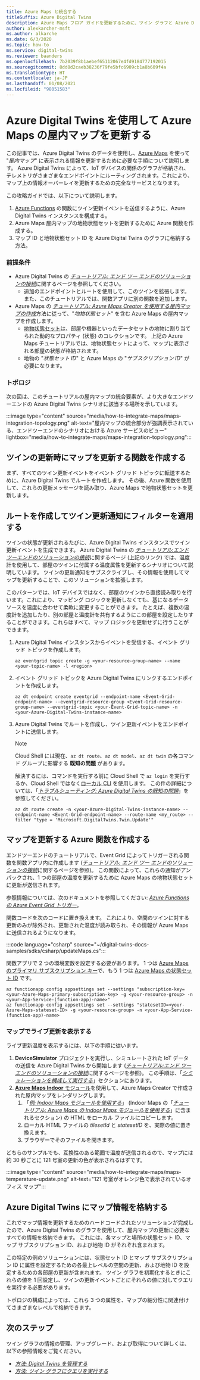 ```yaml
---
title: Azure Maps と統合する
titleSuffix: Azure Digital Twins
description: Azure Maps フロア ガイドを更新するために、ツイン グラフと Azure Digital Twins の通知を使用できる Azure 関数を作成する方法を確認します。
author: alexkarcher-msft
ms.author: alkarche
ms.date: 6/3/2020
ms.topic: how-to
ms.service: digital-twins
ms.reviewer: baanders
ms.openlocfilehash: 7b2039f8b1aebef65112067e4fd9184777192015
ms.sourcegitcommit: 8dd8d2caeb38236f79fe5bfc6909cb1a8b609f4a
ms.translationtype: HT
ms.contentlocale: ja-JP
ms.lasthandoff: 01/08/2021
ms.locfileid: "98051583"
---
```

# <a name="use-azure-digital-twins-to-update-an-azure-maps-indoor-map"></a>Azure Digital Twins を使用して Azure Maps の屋内マップを更新する

この記事では、Azure Digital Twins のデータを使用し、[Azure Maps](../azure-maps/about-azure-maps.md) を使って "*屋内マップ*" に表示される情報を更新するために必要な手順について説明します。 Azure Digital Twins によって、IoT デバイスの関係のグラフが格納され、テレメトリがさまざまなエンドポイントにルーティングされます。これにより、マップ上の情報オーバーレイを更新するための完全なサービスとなります。

この攻略ガイドでは、以下について説明します。

1. [Azure Functions](../azure-functions/functions-overview.md) の関数にツイン更新イベントを送信するように、Azure Digital Twins インスタンスを構成する。
2. Azure Maps 屋内マップの地物状態セットを更新するために Azure 関数を作成する。
3. マップ ID と地物状態セット ID を Azure Digital Twins のグラフに格納する方法。

### <a name="prerequisites"></a>前提条件

* Azure Digital Twins の [*チュートリアル: エンド ツー エンドのソリューションの接続*](./tutorial-end-to-end.md)に関するページを参照してください。
    * 追加のエンドポイントとルートを使用して、このツインを拡張します。 また、このチュートリアルでは、関数アプリに別の関数を追加します。 
* Azure Maps の [*チュートリアル: Azure Maps Creator を使用する屋内マップの作成*](../azure-maps/tutorial-creator-indoor-maps.md)方法に従って、"*地物状態セット*" を含む Azure Maps の屋内マップを作成します。
    * [地物状態セット](../azure-maps/creator-indoor-maps.md#feature-statesets)は、部屋や機器といったデータセットの地物に割り当てられた動的なプロパティ (状態) のコレクションです。 上記の Azure Maps チュートリアルでは、地物状態セットによって、マップに表示される部屋の状態が格納されます。
    * 地物の "*状態セット ID*" と Azure Maps の "*サブスクリプション ID*" が必要になります。

### <a name="topology"></a>トポロジ

次の図は、このチュートリアルの屋内マップの統合要素が、より大きなエンドツーエンドの Azure Digital Twins シナリオに該当する場所を示しています。

:::image type="content" source="media/how-to-integrate-maps/maps-integration-topology.png" alt-text="屋内マップの統合部分が強調表示されている、エンドツーエンドのシナリオにおける Azure サービスのビュー" lightbox="media/how-to-integrate-maps/maps-integration-topology.png":::

## <a name="create-a-function-to-update-a-map-when-twins-update"></a>ツインの更新時にマップを更新する関数を作成する

まず、すべてのツイン更新イベントをイベント グリッド トピックに転送するために、Azure Digital Twins でルートを作成します。 その後、Azure 関数を使用して、これらの更新メッセージを読み取り、Azure Maps で地物状態セットを更新します。 

## <a name="create-a-route-and-filter-to-twin-update-notifications"></a>ルートを作成してツイン更新通知にフィルターを適用する

ツインの状態が更新されるたびに、Azure Digital Twins インスタンスでツイン更新イベントを生成できます。 Azure Digital Twins の [*チュートリアル:エンドツーエンドのソリューションの接続*](./tutorial-end-to-end.md)に関するページ (上記のリンク) では、温度計を使用して、部屋のツインに付属する温度属性を更新するシナリオについて説明しています。 ツインの更新通知をサブスクライブし、その情報を使用してマップを更新することで、このソリューションを拡張します。

このパターンでは、IoT デバイスではなく、部屋のツインから直接読み取りを行います。これにより、マッピング ロジックを更新しなくても、基になるデータ ソースを温度に合わせて柔軟に変更することができます。 たとえば、複数の温度計を追加したり、別の部屋と温度計を共有するようにこの部屋を設定したりすることができます。これらはすべて、マップ ロジックを更新せずに行うことができます。

1. Azure Digital Twins インスタンスからイベントを受信する、イベント グリッド トピックを作成します。
    ```azurecli-interactive
    az eventgrid topic create -g <your-resource-group-name> --name <your-topic-name> -l <region>
    ```

2. イベント グリッド トピックを Azure Digital Twins にリンクするエンドポイントを作成します。
    ```azurecli-interactive
    az dt endpoint create eventgrid --endpoint-name <Event-Grid-endpoint-name> --eventgrid-resource-group <Event-Grid-resource-group-name> --eventgrid-topic <your-Event-Grid-topic-name> -n <your-Azure-Digital-Twins-instance-name>
    ```

3. Azure Digital Twins でルートを作成し、ツイン更新イベントをエンドポイントに送信します。

    >[!NOTE]
    >Cloud Shell には現在、`az dt route`、`az dt model`、`az dt twin` の各コマンド グループに影響する **既知の問題** があります。
    >
    >解決するには、コマンドを実行する前に Cloud Shell で `az login` を実行するか、Cloud Shell ではなく[ローカル CLI](/cli/azure/install-azure-cli?view=azure-cli-latest&preserve-view=true) を使用します。 この件の詳細については、「[*トラブルシューティング: Azure Digital Twins の既知の問題*](troubleshoot-known-issues.md#400-client-error-bad-request-in-cloud-shell)」を参照してください。

    ```azurecli-interactive
    az dt route create -n <your-Azure-Digital-Twins-instance-name> --endpoint-name <Event-Grid-endpoint-name> --route-name <my_route> --filter "type = 'Microsoft.DigitalTwins.Twin.Update'"
    ```

## <a name="create-an-azure-function-to-update-maps"></a>マップを更新する Azure 関数を作成する

エンドツーエンドのチュートリアルで、Event Grid によってトリガーされる関数を関数アプリ内に作成します ([*チュートリアル: エンド ツー エンドのソリューションの接続*](./tutorial-end-to-end.md)に関するページを参照)。 この関数によって、これらの通知がアンパックされ、1 つの部屋の温度を更新するために Azure Maps の地物状態セットに更新が送信されます。 

参照情報については、次のドキュメントを参照してください: [*Azure Functions の Azure Event Grid トリガー*](../azure-functions/functions-bindings-event-grid-trigger.md)。

関数コードを次のコードに置き換えます。 これにより、空間のツインに対する更新のみが除外され、更新された温度が読み取られ、その情報が Azure Maps に送信されるようになります。

:::code language="csharp" source="~/digital-twins-docs-samples/sdks/csharp/updateMaps.cs":::

関数アプリで 2 つの環境変数を設定する必要があります。 1 つは [Azure Maps のプライマリ サブスクリプション キー](../azure-maps/quick-demo-map-app.md#get-the-primary-key-for-your-account)で、もう 1 つは [Azure Maps の状態セット ID](../azure-maps/tutorial-creator-indoor-maps.md#create-a-feature-stateset) です。

```azurecli-interactive
az functionapp config appsettings set --settings "subscription-key=<your-Azure-Maps-primary-subscription-key> -g <your-resource-group> -n <your-App-Service-(function-app)-name>"
az functionapp config appsettings set --settings "statesetID=<your-Azure-Maps-stateset-ID> -g <your-resource-group> -n <your-App-Service-(function-app)-name>
```

### <a name="view-live-updates-on-your-map"></a>マップでライブ更新を表示する

ライブ更新温度を表示するには、以下の手順に従います。

1. **DeviceSimulator** プロジェクトを実行し、シミュレートされた IoT データの送信を Azure Digital Twins から開始します ([*チュートリアル:エンド ツー エンドのソリューションの接続*](tutorial-end-to-end.md)に関するページを参照)。 この手順は、「[*シミュレーションを構成して実行する*](././tutorial-end-to-end.md#configure-and-run-the-simulation)」セクションにあります。
2. [**Azure Maps Indoor** モジュール](../azure-maps/how-to-use-indoor-module.md)を使用して、Azure Maps Creator で作成された屋内マップをレンダリングします。
    1. 「[*例: Indoor Maps モジュールを使用する*](../azure-maps/how-to-use-indoor-module.md#example-use-the-indoor-maps-module)」 (Indoor Maps の「[*チュートリアル: Azure Maps の Indoor Maps モジュールを使用する*](../azure-maps/how-to-use-indoor-module.md)」に含まれるセクション) の HTML をローカル ファイルにコピーします。
    1. ローカル HTML ファイルの *tilesetId* と *statesetID* を、実際の値に置き換えます。
    1. ブラウザーでそのファイルを開きます。

どちらのサンプルでも、互換性のある範囲で温度が送信されるので、マップには約 30 秒ごとに 121 号室の更新の色が表示されるはずです。

:::image type="content" source="media/how-to-integrate-maps/maps-temperature-update.png" alt-text="121 号室がオレンジ色で表示されているオフィス マップ":::

## <a name="store-your-maps-information-in-azure-digital-twins"></a>Azure Digital Twins にマップ情報を格納する

これでマップ情報を更新するためのハードコードされたソリューションが完成したので、Azure Digital Twins のグラフを使用して、屋内マップの更新に必要なすべての情報を格納できます。 これには、各マップと場所の状態セット ID、マップ サブスクリプション ID、および地物 ID がそれぞれ含まれます。 

この特定の例のソリューションには、状態セット ID とマップ サブスクリプション ID に属性を設定するための各最上レベルの空間の更新、および地物 ID を設定するための各部屋の更新が含まれます。 ツイン グラフを初期化するときにこれらの値を 1 回設定し、ツインの更新イベントごとにそれらの値に対してクエリを実行する必要があります。

トポロジの構成によっては、これら 3 つの属性を、マップの細分性に関連付けてさまざまなレベルで格納できます。

## <a name="next-steps"></a>次のステップ

ツイン グラフの情報の管理、アップグレード、および取得について詳しくは、以下の参照情報をご覧ください。

* [*方法: Digital Twins を管理する*](./how-to-manage-twin.md)
* [*方法: ツイン グラフにクエリを実行する*](./how-to-query-graph.md)